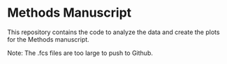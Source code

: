# Methods Manuscript

This repository contains the code to analyze the data and create the plots for the Methods manuscript.

Note: The .fcs files are too large to push to Github.
